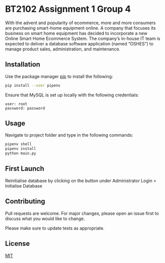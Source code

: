 # BT2102 Assignment 1 Group 4

With the advent and popularity of ecommerce, more and more consumers are purchasing smart-home equipment online. A
company that focuses its business on smart home equipment has decided to incorporate a new Online Smart Home Ecommerce
System. The company’s in-house IT team is expected to deliver a database software application (named “OSHES”) to manage
product sales, administration, and maintenance.

## Installation

Use the package manager [pip](https://pip.pypa.io/en/stable/) to install the following:

```bash
pip install --user pipenv
```

Ensure that MySQL is set up locally with the following credentials:

```
user: root
password: password
```

## Usage

Navigate to project folder and type in the following commands:

```bash
pipenv shell
pipenv install
python main.py
```

## First Launch

Reinitialise database by clicking on the button under Administrator Login > Initialise Database

## Contributing

Pull requests are welcome. For major changes, please open an issue first to discuss what you would like to change.

Please make sure to update tests as appropriate.

## License

[MIT](https://choosealicense.com/licenses/mit/)